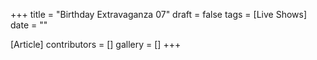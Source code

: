 +++
title = "Birthday Extravaganza 07"
draft = false
tags = [Live Shows]
date = ""

[Article]
contributors = []
gallery = []
+++